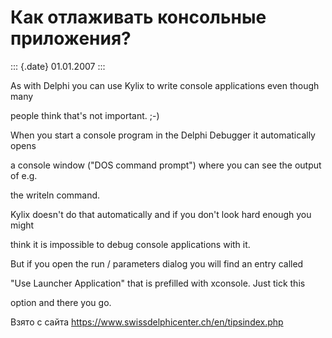 Как отлаживать консольные приложения?
=====================================

::: {.date}
01.01.2007
:::

As with Delphi you can use Kylix to write console applications even
though many

people think that\'s not important. ;-)

When you start a console program in the Delphi Debugger it automatically
opens

a console window (\"DOS command prompt\") where you can see the output
of e.g.

the writeln command.

Kylix doesn\'t do that automatically and if you don\'t look hard enough
you might

think it is impossible to debug console applications with it.

But if you open the run / parameters dialog you will find an entry
called

\"Use Launcher Application\" that is prefilled with xconsole. Just tick
this

option and there you go.

Взято с сайта <https://www.swissdelphicenter.ch/en/tipsindex.php>
